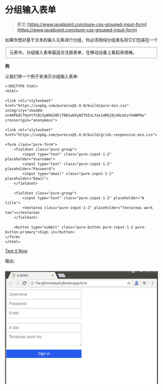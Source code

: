 # 分组输入表单

> 原文:[https://www.javatpoint.com/pure-css-grouped-input-form](https://www.javatpoint.com/pure-css-grouped-input-form)

如果你想对基于文本的输入元素进行分组，你必须用纯分组类名将它们包装在一个

<fieldset>元素中。分组输入表单最适合注册表单，在移动设备上看起来很棒。</fieldset>

**例**

让我们举一个例子来演示分组输入表单:

```
<!DOCTYPE html>
<html>

<link rel="stylesheet" 
href="https://unpkg.com/purecss@1.0.0/build/pure-min.css" 
integrity="sha384-nn4HPE8lTHyVtfCBi5yW9d20FjT8BJwUXyWZT9InLYax14RDjBj46LmSztkmNP9w" 
crossorigin="anonymous">

<link rel="stylesheet" 
href="https://unpkg.com/purecss@1.0.0/build/grids-responsive-min.css">

<form class="pure-form">
    <fieldset class="pure-group">
        <input type="text" class="pure-input-1-2" placeholder="Username">
        <input type="text" class="pure-input-1-2" placeholder="Password">
        <input type="email" class="pure-input-1-2" placeholder="Email">
    </fieldset>

    <fieldset class="pure-group">
        <input type="text" class="pure-input-1-2" placeholder="A title">
        <textarea class="pure-input-1-2" placeholder="Textareas work too"></textarea>
    </fieldset>

    <button type="submit" class="pure-button pure-input-1-2 pure-button-primary">Sign in</button>
</form>
</html>

```

[Test it Now](https://www.javatpoint.com/oprweb/test.jsp?filename=purecssforms6)

输出:

![PureCSS Forms 8](img/8626a38ca3ce2638e0b3c5529ae93d69.png)